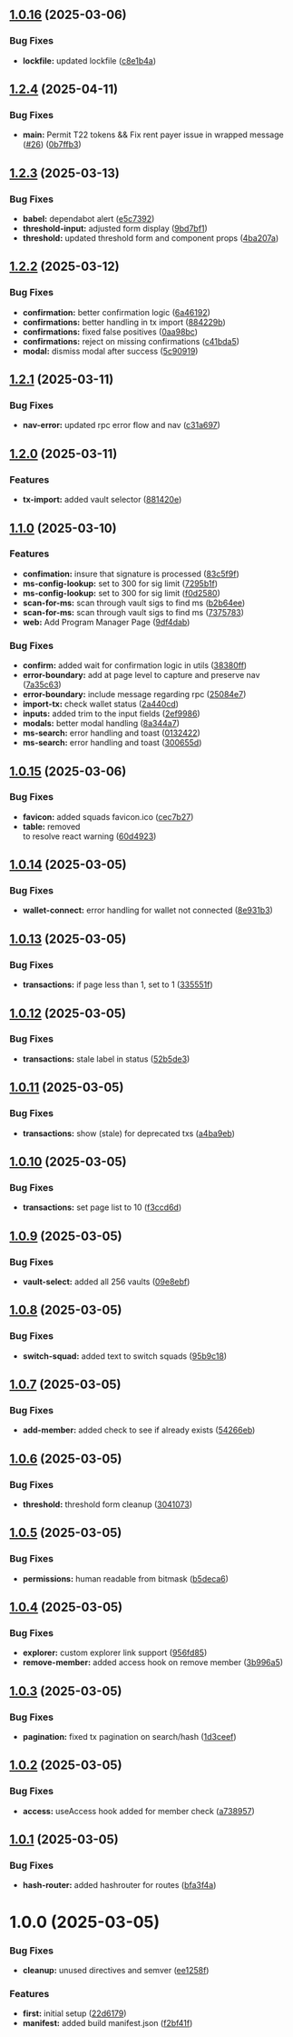 ## [1.0.16](https://github.com/Squads-Protocol/public-v4-client/compare/v1.0.15...v1.0.16) (2025-03-06)


### Bug Fixes

* **lockfile:** updated lockfile ([c8e1b4a](https://github.com/Squads-Protocol/public-v4-client/commit/c8e1b4a3d209b7c1c3cfc4d9e7edb8e187e22833))

## [1.2.4](https://github.com/Squads-Protocol/public-v4-client/compare/v1.2.3...v1.2.4) (2025-04-11)


### Bug Fixes

* **main:** Permit T22 tokens && Fix rent payer issue in wrapped message ([#26](https://github.com/Squads-Protocol/public-v4-client/issues/26)) ([0b7ffb3](https://github.com/Squads-Protocol/public-v4-client/commit/0b7ffb3ea313b8641a3bf415db2cfad7759af753))

## [1.2.3](https://github.com/Squads-Protocol/public-v4-client/compare/v1.2.2...v1.2.3) (2025-03-13)


### Bug Fixes

* **babel:** dependabot alert ([e5c7392](https://github.com/Squads-Protocol/public-v4-client/commit/e5c7392313bd2baacc1990284238fa2cfa8846ec))
* **threshold-input:** adjusted form display ([9bd7bf1](https://github.com/Squads-Protocol/public-v4-client/commit/9bd7bf1bed3ee95759973a4868544b2d64d65d1d))
* **threshold:** updated threshold form and component props ([4ba207a](https://github.com/Squads-Protocol/public-v4-client/commit/4ba207a325964effad05efa1facaa22dc34658e9))

## [1.2.2](https://github.com/Squads-Protocol/public-v4-client/compare/v1.2.1...v1.2.2) (2025-03-12)


### Bug Fixes

* **confirmation:** better confirmation logic ([6a46192](https://github.com/Squads-Protocol/public-v4-client/commit/6a4619246bb3d6c78e8a3798416387748d438659))
* **confirmations:** better handling in tx import ([884229b](https://github.com/Squads-Protocol/public-v4-client/commit/884229bf4018bd1a51e935676bc7e27eedeb9d6d))
* **confirmations:** fixed false positives ([0aa98bc](https://github.com/Squads-Protocol/public-v4-client/commit/0aa98bc49e4d4d144dc955c7d0c501d21caafb8a))
* **confirmations:** reject on missing confirmations ([c41bda5](https://github.com/Squads-Protocol/public-v4-client/commit/c41bda54a266561a05821b1826ad0ed02a157336))
* **modal:** dismiss modal after success ([5c90919](https://github.com/Squads-Protocol/public-v4-client/commit/5c909195463419e01b581d3cd62016d28def31db))

## [1.2.1](https://github.com/Squads-Protocol/public-v4-client/compare/v1.2.0...v1.2.1) (2025-03-11)


### Bug Fixes

* **nav-error:** updated rpc error flow and nav ([c31a697](https://github.com/Squads-Protocol/public-v4-client/commit/c31a6970a60a8db6410246dde7c61c85542b8378))

## [1.2.0](https://github.com/Squads-Protocol/public-v4-client/compare/v1.1.0...v1.2.0) (2025-03-11)


### Features

* **tx-import:** added vault selector ([881420e](https://github.com/Squads-Protocol/public-v4-client/commit/881420e2e2f1e2a0c411ddfdbe7aa369bcde6b71))

## [1.1.0](https://github.com/Squads-Protocol/public-v4-client/compare/v1.0.16...v1.1.0) (2025-03-10)


### Features

* **confimation:** insure that signature is processed ([83c5f9f](https://github.com/Squads-Protocol/public-v4-client/commit/83c5f9f2c7ba71fe64904043d2dff5038795f227))
* **ms-config-lookup:** set to 300 for sig limit ([7295b1f](https://github.com/Squads-Protocol/public-v4-client/commit/7295b1fcc3cb77c3046f96d92ad72ddbe83cf974))
* **ms-config-lookup:** set to 300 for sig limit ([f0d2580](https://github.com/Squads-Protocol/public-v4-client/commit/f0d2580a24f33d849a0087b3bdafb331ce6da158))
* **scan-for-ms:** scan through vault sigs to find ms ([b2b64ee](https://github.com/Squads-Protocol/public-v4-client/commit/b2b64eec3ae50a6b49d4b79be06380feccd76920))
* **scan-for-ms:** scan through vault sigs to find ms ([7375783](https://github.com/Squads-Protocol/public-v4-client/commit/7375783a0e0fc46f95a59c4366b7b14e59e37f2f))
* **web:** Add Program Manager Page ([9df4dab](https://github.com/Squads-Protocol/public-v4-client/commit/9df4dabb5128a8cf46e480f8e77e3bd26c7f69b7))


### Bug Fixes

* **confirm:** added wait for confirmation logic in utils ([38380ff](https://github.com/Squads-Protocol/public-v4-client/commit/38380ff8472faa72bc6853141db3f2148343561d))
* **error-boundary:** add at page level to capture and preserve nav ([7a35c63](https://github.com/Squads-Protocol/public-v4-client/commit/7a35c63e4e9a63a29420f90455218a95d1f086f0))
* **error-boundary:** include message regarding rpc ([25084e7](https://github.com/Squads-Protocol/public-v4-client/commit/25084e7aa4e63573fde0bc2df3b3ef403b862501))
* **import-tx:** check wallet status ([2a440cd](https://github.com/Squads-Protocol/public-v4-client/commit/2a440cd84c32cc4129394f75e9865124057ea6da))
* **inputs:** added trim to the input fields ([2ef9986](https://github.com/Squads-Protocol/public-v4-client/commit/2ef998612615fde26bc739be8b46a9926cabe1d1))
* **modals:** better modal handling ([8a344a7](https://github.com/Squads-Protocol/public-v4-client/commit/8a344a704e6dac0f44826bc42b7d82aedbcc6c0e))
* **ms-search:** error handling and toast ([0132422](https://github.com/Squads-Protocol/public-v4-client/commit/01324227c0d2438488e5467fc2a85a7e65c2c576))
* **ms-search:** error handling and toast ([300655d](https://github.com/Squads-Protocol/public-v4-client/commit/300655dda6a90e38f2120888102d2c0889fbabfb))

## [1.0.15](https://github.com/Squads-Protocol/public-v4-client/compare/v1.0.14...v1.0.15) (2025-03-06)


### Bug Fixes

* **favicon:** added squads favicon.ico ([cec7b27](https://github.com/Squads-Protocol/public-v4-client/commit/cec7b273545d9fb61f24331b271610be53794632))
* **table:** removed <div> to resolve react warning ([60d4923](https://github.com/Squads-Protocol/public-v4-client/commit/60d4923ce4d6ee372873f3c6e6f9257640bca37a))

## [1.0.14](https://github.com/Squads-Protocol/public-v4-client/compare/v1.0.13...v1.0.14) (2025-03-05)


### Bug Fixes

* **wallet-connect:** error handling for wallet not connected ([8e931b3](https://github.com/Squads-Protocol/public-v4-client/commit/8e931b33d8e39628d8e633037aadb0140286279e))

## [1.0.13](https://github.com/Squads-Protocol/public-v4-client/compare/v1.0.12...v1.0.13) (2025-03-05)


### Bug Fixes

* **transactions:** if page less than 1, set to 1 ([335551f](https://github.com/Squads-Protocol/public-v4-client/commit/335551f868e7b5770e0a24763442feed033ea2d9))

## [1.0.12](https://github.com/Squads-Protocol/public-v4-client/compare/v1.0.11...v1.0.12) (2025-03-05)


### Bug Fixes

* **transactions:** stale label in status ([52b5de3](https://github.com/Squads-Protocol/public-v4-client/commit/52b5de39c06b507e20115df23501703fc8334777))

## [1.0.11](https://github.com/Squads-Protocol/public-v4-client/compare/v1.0.10...v1.0.11) (2025-03-05)


### Bug Fixes

* **transactions:** show (stale) for deprecated txs ([a4ba9eb](https://github.com/Squads-Protocol/public-v4-client/commit/a4ba9ebfb902a3fc00b0ac7802351065f559cd67))

## [1.0.10](https://github.com/Squads-Protocol/public-v4-client/compare/v1.0.9...v1.0.10) (2025-03-05)


### Bug Fixes

* **transactions:** set page list to 10 ([f3ccd6d](https://github.com/Squads-Protocol/public-v4-client/commit/f3ccd6d9313468c6334312ad289537338aa210c6))

## [1.0.9](https://github.com/Squads-Protocol/public-v4-client/compare/v1.0.8...v1.0.9) (2025-03-05)


### Bug Fixes

* **vault-select:** added all 256 vaults ([09e8ebf](https://github.com/Squads-Protocol/public-v4-client/commit/09e8ebfdae739549edf9a85a323ab47669f90cd8))

## [1.0.8](https://github.com/Squads-Protocol/public-v4-client/compare/v1.0.7...v1.0.8) (2025-03-05)


### Bug Fixes

* **switch-squad:** added text to switch squads ([95b9c18](https://github.com/Squads-Protocol/public-v4-client/commit/95b9c18cbc9b37f6947178cc320b66805ec71359))

## [1.0.7](https://github.com/Squads-Protocol/public-v4-client/compare/v1.0.6...v1.0.7) (2025-03-05)


### Bug Fixes

* **add-member:** added check to see if already exists ([54266eb](https://github.com/Squads-Protocol/public-v4-client/commit/54266ebb3f31fad0f8df562019e9919671abf017))

## [1.0.6](https://github.com/Squads-Protocol/public-v4-client/compare/v1.0.5...v1.0.6) (2025-03-05)


### Bug Fixes

* **threshold:** threshold form cleanup ([3041073](https://github.com/Squads-Protocol/public-v4-client/commit/3041073f2087b75b52beb6dab365e9b8083db1c6))

## [1.0.5](https://github.com/Squads-Protocol/public-v4-client/compare/v1.0.4...v1.0.5) (2025-03-05)


### Bug Fixes

* **permissions:** human readable from bitmask ([b5deca6](https://github.com/Squads-Protocol/public-v4-client/commit/b5deca69dec3313f988207fc07d1e3d3f09525af))

## [1.0.4](https://github.com/Squads-Protocol/public-v4-client/compare/v1.0.3...v1.0.4) (2025-03-05)


### Bug Fixes

* **explorer:** custom explorer link support ([956fd85](https://github.com/Squads-Protocol/public-v4-client/commit/956fd85033679cebaeac95abdac9b7cc01fe6c0d))
* **remove-member:** added access hook on remove member ([3b996a5](https://github.com/Squads-Protocol/public-v4-client/commit/3b996a5396565168b51bc45dd837165a5ffaece2))

## [1.0.3](https://github.com/Squads-Protocol/public-v4-client/compare/v1.0.2...v1.0.3) (2025-03-05)


### Bug Fixes

* **pagination:** fixed tx pagination on search/hash ([1d3ceef](https://github.com/Squads-Protocol/public-v4-client/commit/1d3ceef995fd3bd24bacd20c4e5c29677ad955c8))

## [1.0.2](https://github.com/Squads-Protocol/public-v4-client/compare/v1.0.1...v1.0.2) (2025-03-05)


### Bug Fixes

* **access:** useAccess hook added for member check ([a738957](https://github.com/Squads-Protocol/public-v4-client/commit/a738957f6cca520f4cf20a3847bcc3a0beb1c4df))

## [1.0.1](https://github.com/Squads-Protocol/public-v4-client/compare/v1.0.0...v1.0.1) (2025-03-05)


### Bug Fixes

* **hash-router:** added hashrouter for routes ([bfa3f4a](https://github.com/Squads-Protocol/public-v4-client/commit/bfa3f4a3499c320716a4e37e14c2fcd0c65d3b81))

# 1.0.0 (2025-03-05)


### Bug Fixes

* **cleanup:** unused directives and semver ([ee1258f](https://github.com/Squads-Protocol/public-v4-client/commit/ee1258ffa741a0946475c5f2cc725869e94cead4))


### Features

* **first:** initial setup ([22d6179](https://github.com/Squads-Protocol/public-v4-client/commit/22d61794e69076609667a368b7941a2da9ffa6a0))
* **manifest:** added build manifest.json ([f2bf41f](https://github.com/Squads-Protocol/public-v4-client/commit/f2bf41fd13d7db0c161df5c9ec582e2dd3421c0b))
